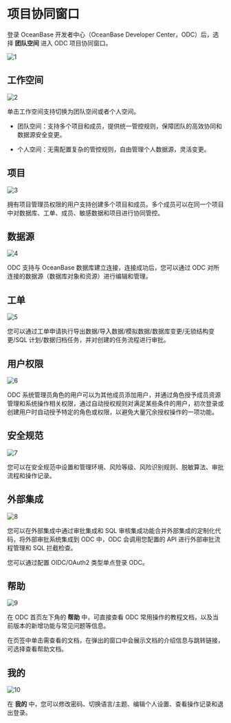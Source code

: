 # 项目协同窗口

登录 OceanBase 开发者中心（OceanBase Developer Center，ODC）后，选择 **团队空间** 进入 ODC 项目协同窗口。

![1](https://obbusiness-private.oss-cn-shanghai.aliyuncs.com/doc/img/odc/420/odc%20console/project%20collaboration%20console/1.png)

## 工作空间

![2](https://obbusiness-private.oss-cn-shanghai.aliyuncs.com/doc/img/odc/420/odc%20console/project%20collaboration%20console/2.png)

单击工作空间支持切换为团队空间或者个人空间。

- 团队空间：支持多个项目和成员，提供统一管控规则，保障团队的高效协同和数据源安全变更。

- 个人空间：无需配置复杂的管控规则，自由管理个人数据源，灵活变更。


## 项目

![3](https://obbusiness-private.oss-cn-shanghai.aliyuncs.com/doc/img/odc/420/odc%20console/project%20collaboration%20console/3.png)

拥有项目管理员权限的用户支持创建多个项目和成员。多个成员可以在同一个项目中对数据库、工单、成员、敏感数据和项目进行协同管控。


## 数据源

![4](https://obbusiness-private.oss-cn-shanghai.aliyuncs.com/doc/img/odc/420/odc%20console/project%20collaboration%20console/4.png)

ODC 支持与 OceanBase 数据库建立连接，连接成功后，您可以通过 ODC 对所连接的数据源（数据库对象和资源）进行编辑和管理。

## 工单

![5](https://obbusiness-private.oss-cn-shanghai.aliyuncs.com/doc/img/odc/420/odc%20console/project%20collaboration%20console/5.png)

您可以通过工单申请执行导出数据/导入数据/模拟数据/数据库变更/无锁结构变更/SQL 计划/数据归档任务，并对创建的任务流程进行审批。

## 用户权限

![6](https://obbusiness-private.oss-cn-shanghai.aliyuncs.com/doc/img/odc/420/odc%20console/project%20collaboration%20console/6.png)

ODC 系统管理员角色的用户可以为其他成员添加用户，并通过角色授予成员资源管理和系统操作相关权限，通过自动授权规则对满足某些条件的用户，初次登录或创建用户时自动授予特定的角色或权限，以避免大量冗余授权操作的一项功能。


## 安全规范

![7](https://obbusiness-private.oss-cn-shanghai.aliyuncs.com/doc/img/odc/420/odc%20console/project%20collaboration%20console/7.png)

您可以在安全规范中设置和管理环境、风险等级、风险识别规则、脱敏算法、审批流程和操作记录。

## 外部集成

![8](https://obbusiness-private.oss-cn-shanghai.aliyuncs.com/doc/img/odc/420/odc%20console/project%20collaboration%20console/8.png)

您可以在外部集成中通过审批集成和 SQL 审核集成功能合并外部集成的定制化代码，将外部审批系统集成到 ODC 中，ODC 会调用您配置的 API 进行外部审批流程管理和 SQL 拦截检查。

您可以通过配置 OIDC/OAuth2 类型单点登录 ODC。


## 帮助

![9](https://obbusiness-private.oss-cn-shanghai.aliyuncs.com/doc/img/odc/420/odc%20console/project%20collaboration%20console/9.png)

在 ODC 首页左下角的 **帮助** 中，可直接查看 ODC 常用操作的教程文档，以及当前版本的新增功能与常见问题等信息。

在页签中单击需查看的文档，在弹出的窗口中会展示文档的介绍信息与跳转链接，可选择查看帮助文档。

## 我的

![10](https://obbusiness-private.oss-cn-shanghai.aliyuncs.com/doc/img/odc/420/odc%20console/project%20collaboration%20console/10.png)

在 **我的** 中，您可以修改密码、切换语言/主题、编辑个人设置、查看操作记录和退出登录。